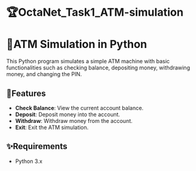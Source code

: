 # 🏆OctaNet_Task1_ATM-simulation
# 🏧ATM Simulation in Python

This Python program simulates a simple ATM machine with basic functionalities such as checking balance, depositing money, withdrawing money, and changing the PIN.

## 🎯Features

- **Check Balance**: View the current account balance.
- **Deposit**: Deposit money into the account.
- **Withdraw**: Withdraw money from the account.
- **Exit**: Exit the ATM simulation.

## ✨Requirements

- Python 3.x
